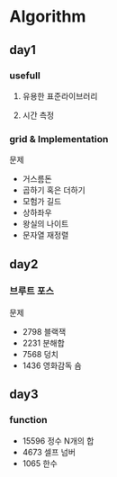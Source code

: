 # Algorithm

## day1

### usefull

1. 유용한 표준라이브러리

2. 시간 측정

### grid & Implementation

문제

- 거스름돈
- 곱하기 혹은 더하기
- 모험가 길드
- 상하좌우
- 왕실의 나이트
- 문자열 재정렬

## day2

### 브루트 포스

문제

- 2798 블랙잭
- 2231 분해합
- 7568 덩치
- 1436 영화감독 숌

## day3

### function

- 15596 정수 N개의 합
- 4673 셀프 넘버
- 1065 한수
